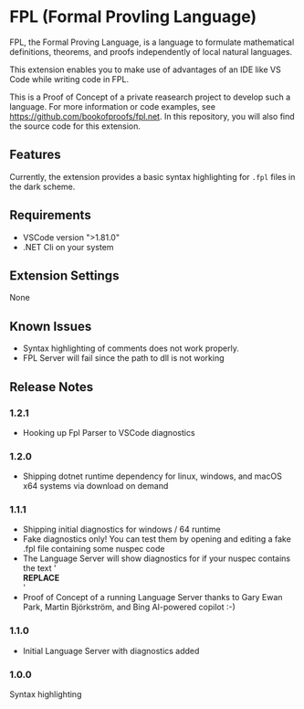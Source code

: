 # FPL (Formal Provling Language)

FPL, the Formal Proving Language, is a language to formulate mathematical definitions, theorems, and proofs independently of local natural languages.

This extension enables you to make use of advantages of an IDE like VS Code while writing code in FPL.

This is a Proof of Concept of a private reasearch project to develop such a language. For more information or code examples, see https://github.com/bookofproofs/fpl.net. In this repository, you will also find the source code for this extension.

## Features

Currently, the extension provides a basic syntax highlighting for `.fpl` files in the dark scheme.

## Requirements

* VSCode version ">1.81.0"
* .NET Cli on your system

## Extension Settings

None

## Known Issues

* Syntax highlighting of comments does not work properly.
* FPL Server will fail since the path to dll is not working 

## Release Notes


### 1.2.1

* Hooking up Fpl Parser to VSCode diagnostics
### 1.2.0

* Shipping dotnet runtime dependency for linux, windows, and macOS x64 systems via download on demand

### 1.1.1

* Shipping initial diagnostics for windows / 64 runtime 
* Fake diagnostics only! You can test them by opening and editing a fake .fpl file containing some nuspec code 
* The Language Server will show diagnostics for if your nuspec contains the text '<summary>__REPLACE__</summary>'
* Proof of Concept of a running Language Server thanks to Gary Ewan Park, Martin Björkström, and Bing AI-powered copilot :-)

### 1.1.0 

* Initial Language Server with diagnostics added

### 1.0.0 

Syntax highlighting
